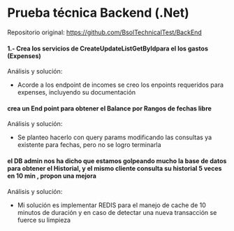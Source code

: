 
# Prueba técnica Backend (.Net)
Repositorio original: https://github.com/BsolTechnicalTest/BackEnd


#### 1.- Crea los servicios de CreateUpdateListGetByIdpara el los gastos (Expenses)


Análisis y solución: 
- Acorde a los endpoint de incomes se creo los enpoints requeridos para expenses, incluyendo su documentación

#### crea un End point para obtener el Balance por Rangos de fechas libre

Análisis y solución: 
- Se planteo hacerlo con query params modificando las consultas ya existente para fechas, pero no se logro terminarla

#### el DB admin nos ha dicho que estamos golpeando mucho la base de datos para obtener el Historial, y el mismo cliente consulta su historial 5 veces en  10 min , propon una mejora 

Análisis y solución: 
- Mi solución es implementar REDIS para el manejo de cache de 10 minutos de duración y en caso de detectar una nueva transacción se fuerce su limpieza

